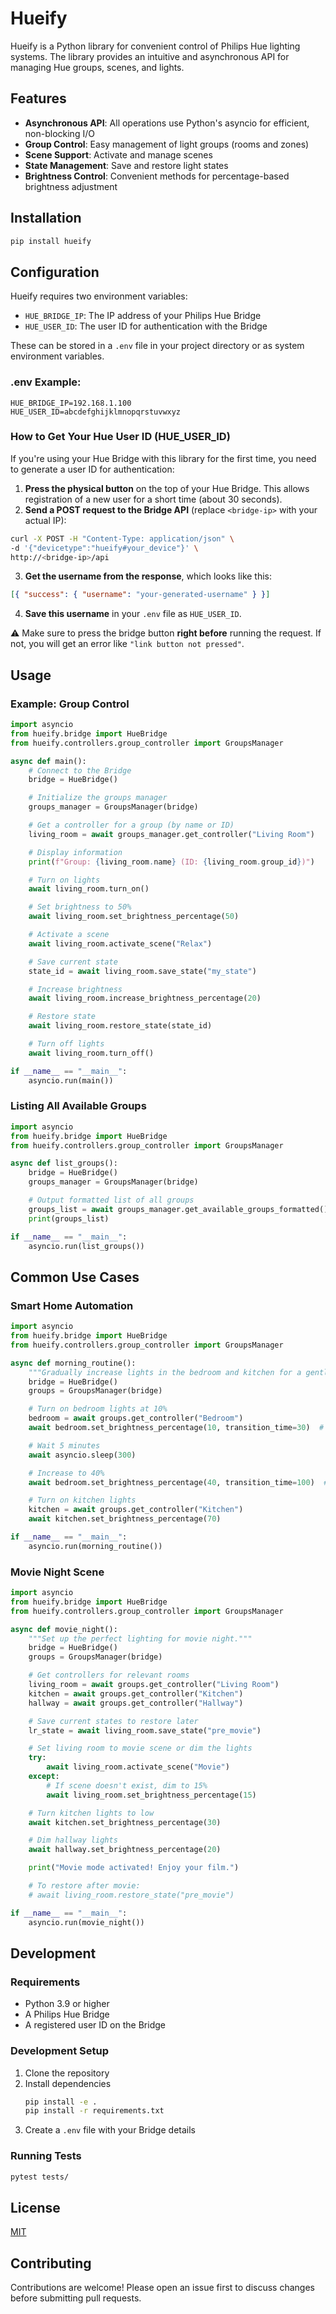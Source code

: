 # Hueify

Hueify is a Python library for convenient control of Philips Hue lighting systems. The library provides an intuitive and asynchronous API for managing Hue groups, scenes, and lights.

## Features

- **Asynchronous API**: All operations use Python's asyncio for efficient, non-blocking I/O
- **Group Control**: Easy management of light groups (rooms and zones)
- **Scene Support**: Activate and manage scenes
- **State Management**: Save and restore light states
- **Brightness Control**: Convenient methods for percentage-based brightness adjustment

## Installation

```bash
pip install hueify
```

## Configuration

Hueify requires two environment variables:

- `HUE_BRIDGE_IP`: The IP address of your Philips Hue Bridge
- `HUE_USER_ID`: The user ID for authentication with the Bridge

These can be stored in a `.env` file in your project directory or as system environment variables.

### .env Example:

```
HUE_BRIDGE_IP=192.168.1.100
HUE_USER_ID=abcdefghijklmnopqrstuvwxyz
```

### How to Get Your Hue User ID (HUE_USER_ID)

If you're using your Hue Bridge with this library for the first time, you need to generate a user ID for authentication:

1. **Press the physical button** on the top of your Hue Bridge. This allows registration of a new user for a short time (about 30 seconds).
2. **Send a POST request to the Bridge API** (replace `<bridge-ip>` with your actual IP):

```bash
curl -X POST -H "Content-Type: application/json" \
-d '{"devicetype":"hueify#your_device"}' \
http://<bridge-ip>/api
```

3. **Get the username from the response**, which looks like this:

```json
[{ "success": { "username": "your-generated-username" } }]
```

4. **Save this username** in your `.env` file as `HUE_USER_ID`.

⚠️ Make sure to press the bridge button **right before** running the request. If not, you will get an error like `"link button not pressed"`.

## Usage

### Example: Group Control

```python
import asyncio
from hueify.bridge import HueBridge
from hueify.controllers.group_controller import GroupsManager

async def main():
    # Connect to the Bridge
    bridge = HueBridge()

    # Initialize the groups manager
    groups_manager = GroupsManager(bridge)

    # Get a controller for a group (by name or ID)
    living_room = await groups_manager.get_controller("Living Room")

    # Display information
    print(f"Group: {living_room.name} (ID: {living_room.group_id})")

    # Turn on lights
    await living_room.turn_on()

    # Set brightness to 50%
    await living_room.set_brightness_percentage(50)

    # Activate a scene
    await living_room.activate_scene("Relax")

    # Save current state
    state_id = await living_room.save_state("my_state")

    # Increase brightness
    await living_room.increase_brightness_percentage(20)

    # Restore state
    await living_room.restore_state(state_id)

    # Turn off lights
    await living_room.turn_off()

if __name__ == "__main__":
    asyncio.run(main())
```

### Listing All Available Groups

```python
import asyncio
from hueify.bridge import HueBridge
from hueify.controllers.group_controller import GroupsManager

async def list_groups():
    bridge = HueBridge()
    groups_manager = GroupsManager(bridge)

    # Output formatted list of all groups
    groups_list = await groups_manager.get_available_groups_formatted()
    print(groups_list)

if __name__ == "__main__":
    asyncio.run(list_groups())
```

## Common Use Cases

### Smart Home Automation

```python
import asyncio
from hueify.bridge import HueBridge
from hueify.controllers.group_controller import GroupsManager

async def morning_routine():
    """Gradually increase lights in the bedroom and kitchen for a gentle wake-up."""
    bridge = HueBridge()
    groups = GroupsManager(bridge)

    # Turn on bedroom lights at 10%
    bedroom = await groups.get_controller("Bedroom")
    await bedroom.set_brightness_percentage(10, transition_time=30)  # 3 second fade-in

    # Wait 5 minutes
    await asyncio.sleep(300)

    # Increase to 40%
    await bedroom.set_brightness_percentage(40, transition_time=100)  # 10 second transition

    # Turn on kitchen lights
    kitchen = await groups.get_controller("Kitchen")
    await kitchen.set_brightness_percentage(70)

if __name__ == "__main__":
    asyncio.run(morning_routine())
```

### Movie Night Scene

```python
import asyncio
from hueify.bridge import HueBridge
from hueify.controllers.group_controller import GroupsManager

async def movie_night():
    """Set up the perfect lighting for movie night."""
    bridge = HueBridge()
    groups = GroupsManager(bridge)

    # Get controllers for relevant rooms
    living_room = await groups.get_controller("Living Room")
    kitchen = await groups.get_controller("Kitchen")
    hallway = await groups.get_controller("Hallway")

    # Save current states to restore later
    lr_state = await living_room.save_state("pre_movie")

    # Set living room to movie scene or dim the lights
    try:
        await living_room.activate_scene("Movie")
    except:
        # If scene doesn't exist, dim to 15%
        await living_room.set_brightness_percentage(15)

    # Turn kitchen lights to low
    await kitchen.set_brightness_percentage(30)

    # Dim hallway lights
    await hallway.set_brightness_percentage(20)

    print("Movie mode activated! Enjoy your film.")

    # To restore after movie:
    # await living_room.restore_state("pre_movie")

if __name__ == "__main__":
    asyncio.run(movie_night())
```

## Development

### Requirements

- Python 3.9 or higher
- A Philips Hue Bridge
- A registered user ID on the Bridge

### Development Setup

1. Clone the repository
2. Install dependencies
   ```bash
   pip install -e .
   pip install -r requirements.txt
   ```
3. Create a `.env` file with your Bridge details

### Running Tests

```bash
pytest tests/
```

## License

[MIT](LICENSE)

## Contributing

Contributions are welcome! Please open an issue first to discuss changes before submitting pull requests.
